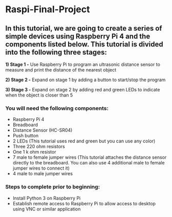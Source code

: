 # Raspi-Final-Project

## In this tutorial, we are going to create a series of simple devices using Raspberry Pi 4 and the components listed below. This tutorial is divided into the following three stages:

  **1) Stage 1 -** Use Raspberry Pi to program an ultrasonic distance sensor to measure and print the distance of the nearest object
  
  **2) Stage 2 -** Expand on stage 1 by adding a button to start/stop the program
  
  **3) Stage 3 -** Expand on stage 2 by adding red and green LEDs to indicate when the object is closer than 5

### You will need the following components:
  - Raspberry Pi 4
  - Breadboard
  - Distance Sensor (HC-SR04)
  - Push button
  - 2 LEDs (This tutorial uses red and green but you can use any color)
  - Three 220 ohm resistors
  - One 1 k ohm resistor
  - 7 male to female jumper wires (This tutorial attaches the distance sensor directly to the breadboard. You can also use 4 additional male to female jumper wires to connect it)
  - 4 male to male jumper wires

### Steps to complete prior to beginning:
  - Install Python 3 on Raspberry Pi
  - Establish remote access to Raspberry Pi to allow access to desktop using VNC or similar application


